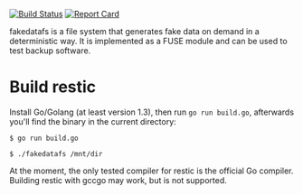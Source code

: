 [![Build Status](https://travis-ci.org/restic/fakedatafs.svg?branch=master)](https://travis-ci.org/restic/fakedatafs)
[![Report Card](http://goreportcard.com/badge/restic/fakedatafs)](http://goreportcard.com/report/restic/fakedatafs)

fakedatafs is a file system that generates fake data on demand in a
deterministic way. It is implemented as a FUSE module and can be used to test
backup software.

Build restic
============

Install Go/Golang (at least version 1.3), then run `go run build.go`,
afterwards you'll find the binary in the current directory:

    $ go run build.go

    $ ./fakedatafs /mnt/dir

At the moment, the only tested compiler for restic is the official Go compiler.
Building restic with gccgo may work, but is not supported.
